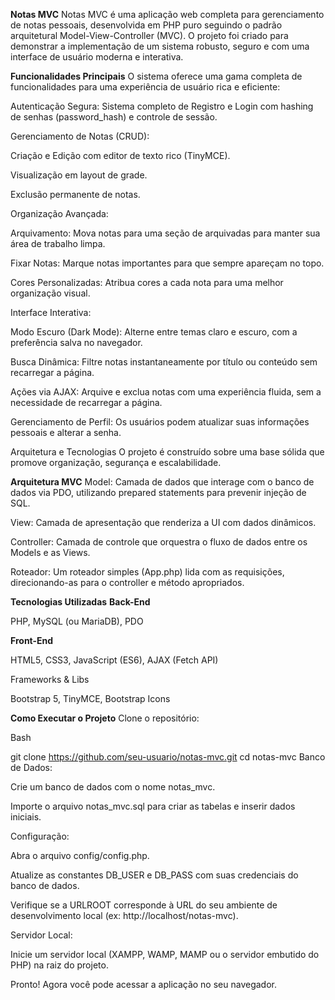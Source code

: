 **Notas MVC**
Notas MVC é uma aplicação web completa para gerenciamento de notas pessoais, desenvolvida em PHP puro seguindo o padrão arquitetural Model-View-Controller (MVC). O projeto foi criado para demonstrar a implementação de um sistema robusto, seguro e com uma interface de usuário moderna e interativa.

**Funcionalidades Principais**
O sistema oferece uma gama completa de funcionalidades para uma experiência de usuário rica e eficiente:

Autenticação Segura: Sistema completo de Registro e Login com hashing de senhas (password_hash) e controle de sessão.

Gerenciamento de Notas (CRUD):

Criação e Edição com editor de texto rico (TinyMCE).

Visualização em layout de grade.

Exclusão permanente de notas.

Organização Avançada:

Arquivamento: Mova notas para uma seção de arquivadas para manter sua área de trabalho limpa.

Fixar Notas: Marque notas importantes para que sempre apareçam no topo.

Cores Personalizadas: Atribua cores a cada nota para uma melhor organização visual.

Interface Interativa:

Modo Escuro (Dark Mode): Alterne entre temas claro e escuro, com a preferência salva no navegador.

Busca Dinâmica: Filtre notas instantaneamente por título ou conteúdo sem recarregar a página.

Ações via AJAX: Arquive e exclua notas com uma experiência fluida, sem a necessidade de recarregar a página.

Gerenciamento de Perfil: Os usuários podem atualizar suas informações pessoais e alterar a senha.

Arquitetura e Tecnologias
O projeto é construído sobre uma base sólida que promove organização, segurança e escalabilidade.

**Arquitetura MVC**
Model: Camada de dados que interage com o banco de dados via PDO, utilizando prepared statements para prevenir injeção de SQL.

View: Camada de apresentação que renderiza a UI com dados dinâmicos.

Controller: Camada de controle que orquestra o fluxo de dados entre os Models e as Views.

Roteador: Um roteador simples (App.php) lida com as requisições, direcionando-as para o controller e método apropriados.

**Tecnologias Utilizadas**
**Back-End**

PHP, MySQL (ou MariaDB), PDO

**Front-End**

HTML5, CSS3, JavaScript (ES6), AJAX (Fetch API)

Frameworks & Libs

Bootstrap 5, TinyMCE, Bootstrap Icons

**Como Executar o Projeto**
Clone o repositório:

Bash

git clone https://github.com/seu-usuario/notas-mvc.git
cd notas-mvc
Banco de Dados:

Crie um banco de dados com o nome notas_mvc.

Importe o arquivo notas_mvc.sql para criar as tabelas e inserir dados iniciais.

Configuração:

Abra o arquivo config/config.php.

Atualize as constantes DB_USER e DB_PASS com suas credenciais do banco de dados.

Verifique se a URLROOT corresponde à URL do seu ambiente de desenvolvimento local (ex: http://localhost/notas-mvc).

Servidor Local:

Inicie um servidor local (XAMPP, WAMP, MAMP ou o servidor embutido do PHP) na raiz do projeto.

Pronto! Agora você pode acessar a aplicação no seu navegador.
